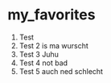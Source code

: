# my_favorites
1. Test
2. Test 2 is ma wurscht
3. Test 3 Juhu
4. Test 4 not bad
5. Test 5 auch ned schlecht
